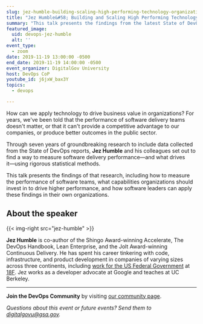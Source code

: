 ```yaml
---
slug: jez-humble-building-scaling-high-performing-technology-organizations
title: "Jez Humble&#58; Building and Scaling High Performing Technology Organizations"
summary: "This talk presents the findings from the latest State of DevOps report, including how to measure the performance of software teams, what capabilities organizations should invest in to drive higher performance, and how software leaders can apply these findings in their own organizations."
featured_image:
  uid: devops-jez-humble
  alt: ''
event_type:
  - zoom
date: 2019-11-19 13:00:00 -0500
end_date: 2019-11-19 14:00:00 -0500
event_organizer: DigitalGov University
host: DevOps CoP
youtube_id: j6jxW_bax3Y
topics: 
  - devops

---
```


How can we apply technology to drive business value in organizations? For years, we've been told that the performance of software delivery teams doesn't matter, or that it can't provide a competitive advantage to our companies, or produce better outcomes in the public sector.

Through seven years of groundbreaking research to include data collected from the State of DevOps reports, **Jez Humble** and his colleagues set out to find a way to measure software delivery performance―and what drives it―using rigorous statistical methods.

This talk presents the findings of that research, including how to measure the performance of software teams, what capabilities organizations should invest in to drive higher performance, and how software leaders can apply these findings in their own organizations.

## About the speaker

{{< img-right src="jez-humble" >}}

**Jez Humble** is co-author of the Shingo Award-winning Accelerate, The DevOps Handbook, Lean Enterprise, and the Jolt Award-winning Continuous Delivery. He has spent his career tinkering with code, infrastructure, and product development in companies of varying sizes across three continents, including [work for the US Federal Government](https://18f.gsa.gov/2016/08/10/patterns-for-managing-multi-tenant-cloud-environments/) at [18F](https://18f.gsa.gov). Jez works as a developer advocate at Google and teaches at UC Berkeley.

---

**Join the DevOps Community** by visiting [our community page](https://digital.gov/communities/devops/).

_Questions about this event or future events? Send them to [digitalgovu@gsa.gov](mailto:digitalgovu@gsa.gov)._

